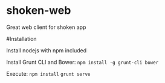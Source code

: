 # shoken-web
Great web client for shoken app

#Installation

Install nodejs with npm included

Install Grunt CLI and Bower:
`npm install -g grunt-cli bower`

Execute:
`npm install`
`grunt serve`
